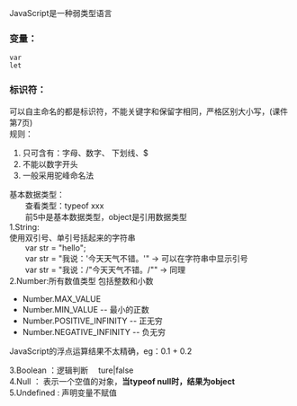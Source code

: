 JavaScript是一种弱类型语言

### 变量：
	var
	let

### 标识符：
可以自主命名的都是标识符，不能关键字和保留字相同，严格区别大小写，(课件第7页)  
规则：  
1.  只可含有：字母、数字、 下划线、$
2. 不能以数字开头
3. 一般采用驼峰命名法

基本数据类型：  
&emsp;&emsp;查看类型：typeof xxx  
&emsp;&emsp;前5中是基本数据类型，object是引用数据类型  
1.String:  
使用双引号、单引号括起来的字符串  
&emsp;&emsp;var str = "hello";  
&emsp;&emsp;var str = "我说：'今天天气不错。'" -> 可以在字符串中显示引号  
&emsp;&emsp;var str = "我说：/"今天天气不错。/"" -> 同理  
2.Number:所有数值类型 包括整数和小数  
* Number.MAX_VALUE  
* Number.MIN_VALUE -- 最小的正数
* Number.POSITIVE_INFINITY  -- 正无穷
* Number.NEGATIVE_INFINITY  -- 负无穷  
    
JavaScript的浮点运算结果不太精确，eg：0.1 + 0.2

3.Boolean ：逻辑判断 &emsp;ture|false  
4.Null ： 表示一个空值的对象，**当typeof null时，结果为object**  
5.Undefined  : 声明变量不赋值


